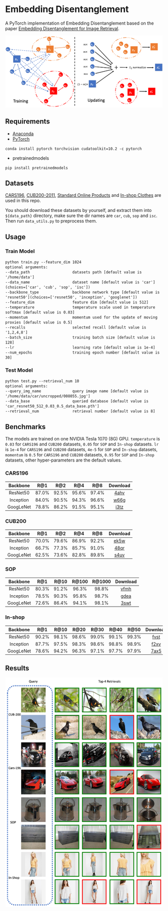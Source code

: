 # Embedding Disentanglement
A PyTorch implementation of Embedding Disentanglement based on the paper [Embedding Disentanglement for Image Retrieval]().

![Network Architecture](results/structure.png)

## Requirements
- [Anaconda](https://www.anaconda.com/download/)
- [PyTorch](https://pytorch.org)
```
conda install pytorch torchvision cudatoolkit=10.2 -c pytorch
```
- pretrainedmodels
```
pip install pretrainedmodels
```

## Datasets
[CARS196](http://ai.stanford.edu/~jkrause/cars/car_dataset.html), [CUB200-2011](http://www.vision.caltech.edu/visipedia/CUB-200-2011.html), 
[Standard Online Products](http://cvgl.stanford.edu/projects/lifted_struct/) and 
[In-shop Clothes](http://mmlab.ie.cuhk.edu.hk/projects/DeepFashion/InShopRetrieval.html) are used in this repo.

You should download these datasets by yourself, and extract them into `${data_path}` directory, make sure the dir names are 
`car`, `cub`, `sop` and `isc`. Then run `data_utils.py` to preprocess them.

## Usage
### Train Model
```
python train.py --feature_dim 1024
optional arguments:
--data_path                   datasets path [default value is '/home/data']
--data_name                   dataset name [default value is 'car'](choices=['car', 'cub', 'sop', 'isc'])
--backbone_type               backbone network type [default value is 'resnet50'](choices=['resnet50', 'inception', 'googlenet'])
--feature_dim                 feature dim [default value is 512]
--temperature                 temperature scale used in temperature softmax [default value is 0.03]
--momentum                    momentum used for the update of moving proxies [default value is 0.5]
--recalls                     selected recall [default value is '1,2,4,8']
--batch_size                  training batch size [default value is 128]
--lr                          learning rate [default value is 1e-4]
--num_epochs                  training epoch number [default value is 30]
```

### Test Model
```
python test.py --retrieval_num 10
optional arguments:
--query_img_name              query image name [default value is '/home/data/car/uncropped/008055.jpg']
--data_base                   queried database [default value is 'car_resnet50_512_0.03_0.5_data_base.pth']
--retrieval_num               retrieval number [default value is 8]
```

## Benchmarks
The models are trained on one NVIDIA Tesla 1070 (8G) GPU. `temperature` is `0.03` for `CARS196` and `CUB200` datasets, 
`0.05` for `SOP` and `In-shop` datasets. `lr` is `1e-4` for `CARS196` and `CUB200` datasets, `4e-5` for `SOP` and `In-shop` datasets, 
`momentum` is `0.5` for `CARS196` and `CUB200` datasets, `0.95` for `SOP` and `In-shop` datasets, other hyper-parameters are the default values.

### CARS196
<table>
  <thead>
    <tr>
      <th>Backbone</th>
      <th>R@1</th>
      <th>R@2</th>
      <th>R@4</th>
      <th>R@8</th>
      <th>Download</th>
    </tr>
  </thead>
  <tbody>
    <tr>
      <td align="center">ResNet50</td>
      <td align="center">87.0%</td>
      <td align="center">92.5%</td>
      <td align="center">95.6%</td>
      <td align="center">97.4%</td>
      <td align="center"><a href="https://pan.baidu.com/s/1buUyFR5bShLcvVkmnB5kEA">4ahv</a></td>
    </tr>
    <tr>
      <td align="center">Inception</td>
      <td align="center">84.0%</td>
      <td align="center">90.5%</td>
      <td align="center">94.3%</td>
      <td align="center">96.6%</td>
      <td align="center"><a href="https://pan.baidu.com/s/1CBuOIOXmf_L8kUbIIhuLhw">w66g</a></td>
    </tr>
    <tr>
      <td align="center">GoogLeNet</td>
      <td align="center">78.8%</td>
      <td align="center">86.2%</td>
      <td align="center">91.5%</td>
      <td align="center">95.1%</td>
      <td align="center"><a href="https://pan.baidu.com/s/1O2l49xOKiAmCP3kPq81npA">i3tz</a></td>
    </tr>
  </tbody>
</table>

### CUB200
<table>
  <thead>
    <tr>
      <th>Backbone</th>
      <th>R@1</th>
      <th>R@2</th>
      <th>R@4</th>
      <th>R@8</th>
      <th>Download</th>
    </tr>
  </thead>
  <tbody>
    <tr>
      <td align="center">ResNet50</td>
      <td align="center">70.0%</td>
      <td align="center">79.6%</td>
      <td align="center">86.9%</td>
      <td align="center">92.2%</td>
      <td align="center"><a href="https://pan.baidu.com/s/11xIyDFbUdjpgMJbXVsZbPw">ek5w</a></td>
    </tr>
    <tr>
      <td align="center">Inception</td>
      <td align="center">66.7%</td>
      <td align="center">77.3%</td>
      <td align="center">85.7%</td>
      <td align="center">91.0%</td>
      <td align="center"><a href="https://pan.baidu.com/s/1Qo9Ax-9HDrkMn0wewvIUOw">48qr</a></td>
    </tr>
    <tr>
      <td align="center">GoogLeNet</td>
      <td align="center">62.5%</td>
      <td align="center">73.6%</td>
      <td align="center">82.8%</td>
      <td align="center">89.8%</td>
      <td align="center"><a href="https://pan.baidu.com/s/1N4e9VcF72T4TQqmciPqWGw">s4uv</a></td>
    </tr>
  </tbody>
</table>

### SOP
<table>
  <thead>
    <tr>
      <th>Backbone</th>
      <th>R@1</th>
      <th>R@10</th>
      <th>R@100</th>
      <th>R@1000</th>
      <th>Download</th>
    </tr>
  </thead>
  <tbody>
    <tr>
      <td align="center">ResNet50</td>
      <td align="center">80.3%</td>
      <td align="center">91.2%</td>
      <td align="center">96.3%</td>
      <td align="center">98.8%</td>
      <td align="center"><a href="https://pan.baidu.com/s/15sLH2zToW4TukhgHFWYaZA">vfmh</a></td>
    </tr>
    <tr>
      <td align="center">Inception</td>
      <td align="center">78.5%</td>
      <td align="center">90.3%</td>
      <td align="center">95.8%</td>
      <td align="center">98.7%</td>
      <td align="center"><a href="https://pan.baidu.com/s/1BrLjeejWDSvt5KJvmJMD0w">gdea</a></td>
    </tr>
    <tr>
      <td align="center">GoogLeNet</td>
      <td align="center">72.6%</td>
      <td align="center">86.4%</td>
      <td align="center">94.1%</td>
      <td align="center">98.1%</td>
      <td align="center"><a href="https://pan.baidu.com/s/16p7PTSZcDbu3ucziEsHBJA">3swt</a></td>
    </tr>
  </tbody>
</table>

### In-shop
<table>
  <thead>
    <tr>
      <th>Backbone</th>
      <th>R@1</th>
      <th>R@10</th>
      <th>R@20</th>
      <th>R@30</th>
      <th>R@40</th>
      <th>R@50</th>
      <th>Download</th>
    </tr>
  </thead>
  <tbody>
    <tr>
      <td align="center">ResNet50</td>
      <td align="center">90.2%</td>
      <td align="center">98.1%</td>
      <td align="center">98.6%</td>
      <td align="center">99.0%</td>
      <td align="center">99.1%</td>
      <td align="center">99.3%</td>
      <td align="center"><a href="https://pan.baidu.com/s/1FhmQt5H0_UXjKzLrJSLYVw">fvst</a></td>
    </tr>
    <tr>
      <td align="center">Inception</td>
      <td align="center">87.7%</td>
      <td align="center">97.5%</td>
      <td align="center">98.3%</td>
      <td align="center">98.6%</td>
      <td align="center">98.8%</td>
      <td align="center">98.9%</td>
      <td align="center"><a href="https://pan.baidu.com/s/1GwbDVKxKY79Kce0mPwqwzA">f2xv</a></td>
    </tr>
    <tr>
      <td align="center">GoogLeNet</td>
      <td align="center">78.6%</td>
      <td align="center">94.2%</td>
      <td align="center">96.3%</td>
      <td align="center">97.1%</td>
      <td align="center">97.7%</td>
      <td align="center">97.9%</td>
      <td align="center"><a href="https://pan.baidu.com/s/1kup9Ksu_qC00-x9gTuFx7A">7ax5</a></td>
    </tr>
  </tbody>
</table>

## Results
![vis](results/results.png)
